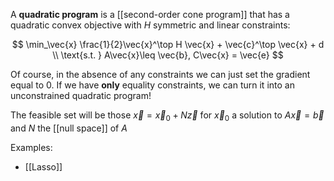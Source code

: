 A **quadratic program** is a [[second-order cone program]] that has a quadratic convex objective with $H$ symmetric and linear constraints:

$$
\min_\vec{x} \frac{1}{2}\vec{x}^\top H \vec{x} + \vec{c}^\top \vec{x} + d \\ \text{s.t. } A\vec{x}\leq \vec{b}, C\vec{x} = \vec{e}
$$

Of course, in the absence of any constraints we can just set the gradient equal to 0. If we have **only** equality constraints, we can turn it into an unconstrained quadratic program!

The feasible set will be those $\vec{x} = \vec{x}_0 + N\vec{z}$ for $\vec{x}_0$ a solution to $A\vec{x}=\vec{b}$ and $N$ the [[null space]] of $A$

Examples:
* [[Lasso]]